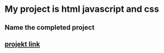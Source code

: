 # My project is html javascript and css

## Name the completed project
## [projekt link](https://sparkling-chebakia-a6fd5d.netlify.app/)
